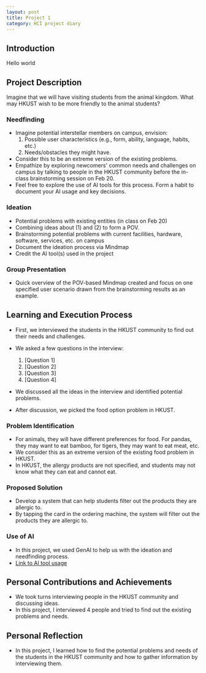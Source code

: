 ```yaml
---
layout: post
title: Project 1
category: HCI project diary
---
```


## Introduction

Hello world

## Project Description

Imagine that we will have visiting students from the animal kingdom. What may HKUST wish to be more friendly to the animal students?

### Needfinding

- Imagine potential interstellar members on campus, envision:
  1. Possible user characteristics (e.g., form, ability, language, habits, etc.)
  2. Needs/obstacles they might have.
- Consider this to be an extreme version of the existing problems.
- Empathize by exploring newcomers' common needs and challenges on campus by talking to people in the HKUST community before the in-class brainstorming session on Feb 20.
- Feel free to explore the use of AI tools for this process. Form a habit to document your AI usage and key decisions.

### Ideation

- Potential problems with existing entities (in class on Feb 20)
- Combining ideas about (1) and (2) to form a POV.
- Brainstorming potential problems with current facilities, hardware, software, services, etc. on campus
- Document the ideation process via Mindmap
- Credit the AI tool(s) used in the project

### Group Presentation

- Quick overview of the POV-based Mindmap created and focus on one specified user scenario drawn from the brainstorming results as an example.

## Learning and Execution Process

- First, we interviewed the students in the HKUST community to find out their needs and challenges.
- We asked a few questions in the interview:
  1. [Question 1]
  2. [Question 2]
  3. [Question 3]
  4. [Question 4]

- We discussed all the ideas in the interview and identified potential problems.
- After discussion, we picked the food option problem in HKUST.

### Problem Identification

- For animals, they will have different preferences for food. For pandas, they may want to eat bamboo, for tigers, they may want to eat meat, etc.
- We consider this as an extreme version of the existing food problem in HKUST.
- In HKUST, the allergy products are not specified, and students may not know what they can eat and cannot eat.

### Proposed Solution

- Develop a system that can help students filter out the products they are allergic to.
- By tapping the card in the ordering machine, the system will filter out the products they are allergic to.

### Use of AI

- In this project, we used GenAI to help us with the ideation and needfinding process.
- [Link to AI tool usage](https://poe.com/s/XSybo2bJeBpY2mAuW81b)

## Personal Contributions and Achievements

- We took turns interviewing people in the HKUST community and discussing ideas.
- In this project, I interviewed 4 people and tried to find out the existing problems and needs.

## Personal Reflection

- In this project, I learned how to find the potential problems and needs of the students in the HKUST community and how to gather information by interviewing them.



